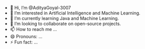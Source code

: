 - 👋 Hi, I’m @AdityaGoyal-3007
- 👀 I’m interested in Artificial Intelligence and Machine Learning.
- 🌱 I’m currently learning Java and Machine Learning.
- 💞️ I’m looking to collaborate on open-source projects.
- 📫 How to reach me ...
- 😄 Pronouns: ...
- ⚡ Fun fact: ...

<!---
AdityaGoyal-3007/AdityaGoyal-3007 is a ✨ special ✨ repository because its `README.md` (this file) appears on your GitHub profile.
You can click the Preview link to take a look at your changes.
--->
